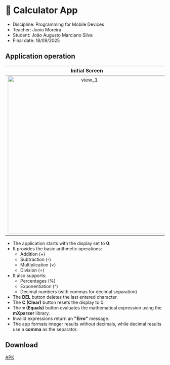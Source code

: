 # 📱 Calculator App  
- Discipline: Programming for Mobile Devices  
- Teacher: Junio Moreira  
- Student: João Augusto Marciano Silva  
- Final date: 18/09/2025  

## Application operation  

| Initial Screen | Example of calculation |
|:---:|:---:|  
| <img height="500" alt="view_1" src="https://github.com/user-attachments/assets/6f729422-2dcb-44d8-aa2b-f3b691a236cf" /> | <img height="500" alt="view_2" src="https://github.com/user-attachments/assets/9936a376-b228-42d4-86a1-fb0d05c09b25" /> |

- The application starts with the display set to **0**.  
- It provides the basic arithmetic operations:  
  - Addition (+)  
  - Subtraction (-)  
  - Multiplication (×)  
  - Division (÷)  
- It also supports:  
  - Percentages (%)  
  - Exponentiation (^)  
  - Decimal numbers (with commas for decimal separation)  
- The **DEL** button deletes the last entered character.  
- The **C (Clear)** button resets the display to 0.  
- The **= (Equals)** button evaluates the mathematical expression using the **mXparser** library.  
- Invalid expressions return an **"Erro"** message.  
- The app formats integer results without decimals, while decimal results use a **comma** as the separator.  

## Download  

[APK](https://github.com/joaomarcianodev/DM-Atv5/blob/main/Calculadora-v1.0.apk)  
